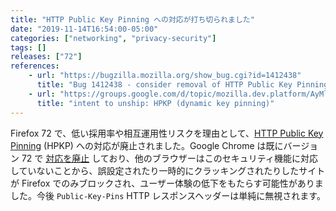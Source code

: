 ```yaml
---
title: "HTTP Public Key Pinning への対応が打ち切られました"
date: "2019-11-14T16:54:00-05:00"
categories: ["networking", "privacy-security"]
tags: []
releases: ["72"]
references:
    - url: "https://bugzilla.mozilla.org/show_bug.cgi?id=1412438"
      title: "Bug 1412438 - consider removal of HTTP Public Key Pinning (HPKP)"
    - url: "https://groups.google.com/d/topic/mozilla.dev.platform/AyMlrNHYepE/discussion"
      title: "intent to unship: HPKP (dynamic key pinning)"
---
```

Firefox 72 で、低い採用率や相互運用性リスクを理由として、[HTTP Public Key Pinning](https://developer.mozilla.org/docs/Web/HTTP/Public_Key_Pinning) (HPKP) への対応が廃止されました。Google Chrome は既にバージョン 72 で [対応を廃止](https://www.chromestatus.com/feature/5903385005916160) しており、他のブラウザーはこのセキュリティ機能に対応していないことから、誤設定されたり一時的にクラッキングされたりしたサイトが Firefox でのみブロックされ、ユーザー体験の低下をもたらす可能性がありました。今後 `Public-Key-Pins` HTTP レスポンスヘッダーは単純に無視されます。
